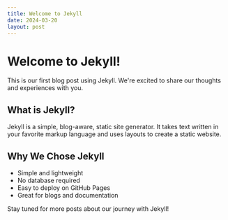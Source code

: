 ```yaml
---
title: Welcome to Jekyll
date: 2024-03-20
layout: post
---
```


# Welcome to Jekyll!

This is our first blog post using Jekyll. We're excited to share our thoughts and experiences with you.

## What is Jekyll?

Jekyll is a simple, blog-aware, static site generator. It takes text written in your favorite markup language and uses layouts to create a static website.

## Why We Chose Jekyll

- Simple and lightweight
- No database required
- Easy to deploy on GitHub Pages
- Great for blogs and documentation

Stay tuned for more posts about our journey with Jekyll! 